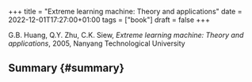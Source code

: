 +++
title = "Extreme learning machine: Theory and applications"
date = 2022-12-01T17:27:00+01:00
tags = ["book"]
draft = false
+++

G.B. Huang, Q.Y. Zhu, C.K. Siew, _Extreme learning machine: Theory and applications_, 2005, Nanyang Technological University


## Summary {#summary}
